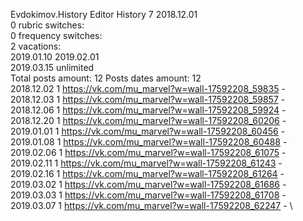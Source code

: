 Evdokimov.History	Editor History 7 2018.12.01\
0 rubric switches:\
0 frequency switches:\
2 vacations:\
2019.01.10 2019.02.01 \
2019.03.15 unlimited \
Total posts amount: 12	Posts dates amount: 12\
2018.12.02 1 https://vk.com/mu_marvel?w=wall-17592208_59835 - \
2018.12.03 1 https://vk.com/mu_marvel?w=wall-17592208_59857 - \
2018.12.06 1 https://vk.com/mu_marvel?w=wall-17592208_59924 - \
2018.12.20 1 https://vk.com/mu_marvel?w=wall-17592208_60206 - \
2019.01.01 1 https://vk.com/mu_marvel?w=wall-17592208_60456 - \
2019.01.08 1 https://vk.com/mu_marvel?w=wall-17592208_60488 - \
2019.02.06 1 https://vk.com/mu_marvel?w=wall-17592208_61075 - \
2019.02.11 1 https://vk.com/mu_marvel?w=wall-17592208_61243 - \
2019.02.16 1 https://vk.com/mu_marvel?w=wall-17592208_61264 - \
2019.03.02 1 https://vk.com/mu_marvel?w=wall-17592208_61686 - \
2019.03.03 1 https://vk.com/mu_marvel?w=wall-17592208_61708 - \
2019.03.07 1 https://vk.com/mu_marvel?w=wall-17592208_62247 - \
